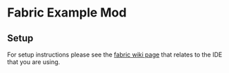# Fabric Example Mod

## Setup

For setup instructions please see the [fabric wiki page](https://fabricmc.net/wiki/tutorial:setup) that relates to the IDE that you are using.


